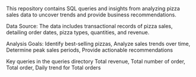 This repository contains SQL queries and insights from analyzing pizza sales data to uncover trends and provide business recommendations.

Data Source: The data includes transactional records of pizza sales, detailing order dates, pizza types, quantities, and revenue.

Analysis Goals:
Identify best-selling pizzas,
Analyze sales trends over time,
Determine peak sales periods,
Provide actionable recommendations

Key queries in the queries directory
Total revenue,
Total number of order,
Total order,
Daily trend for Total orders
